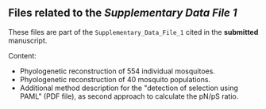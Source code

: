 ## Files related to the *Supplementary Data File 1*

These files are part of the `Supplementary_Data_File_1` cited in the **submitted** manuscript.

Content:
* Phyologenetic reconstruction of 554 individual mosquitoes.
* Phyologenetic reconstruction of 40 mosquito populations.
* Additional method description for the "detection of selection using PAML" (PDF file), as second approach to calculate the pN/pS ratio.


